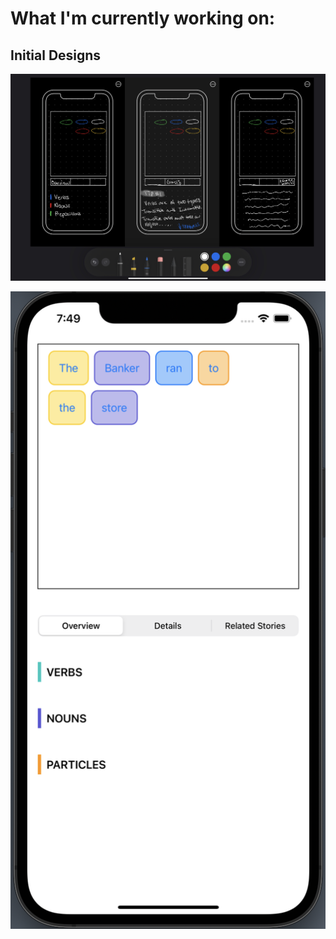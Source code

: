 # What I'm currently working on: 


## Initial Designs

![Mockup](Images/sketch.jpeg)

![Latest](Images/latestImage.png)


